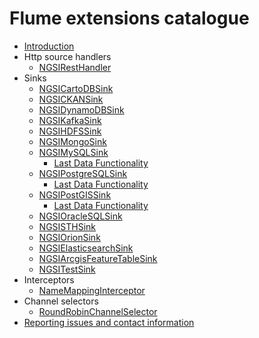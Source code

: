 # Flume extensions catalogue

* [Introduction](./introduction.md)
* Http source handlers
    * [NGSIRestHandler](./ngsi_rest_handler.md)
* Sinks
    * [NGSICartoDBSink](./ngsi_cartodb_sink.md)
    * [NGSICKANSink](./ngsi_ckan_sink.md)
    * [NGSIDynamoDBSink](./ngsi_dynamodb_sink.md)
    * [NGSIKafkaSink](./ngsi_kafka_sink.md)
    * [NGSIHDFSSink](./ngsi_hdfs_sink.md)
    * [NGSIMongoSink](./ngsi_mongo_sink.md)
    * [NGSIMySQLSink](./ngsi_mysql_sink.md)
        * [Last Data Functionality](./last_data_function.md)
    * [NGSIPostgreSQLSink](./ngsi_postgresql_sink.md)
        * [Last Data Functionality](./last_data_function.md)
    * [NGSIPostGISSink](./ngsi_postgis_sink.md)
        * [Last Data Functionality](./last_data_function.md)
    * [NGSIOracleSQLSink](./ngsi_oracle_sink.md)
    * [NGSISTHSink](./ngsi_sth_sink.md)
    * [NGSIOrionSink](./ngsi_orion_sink.md)
    * [NGSIElasticsearchSink](./ngsi_elasticsearch_sink.md)
    * [NGSIArcgisFeatureTableSink](./ngsi_arcgis_featuretable_sink.md)
    * [NGSITestSink](./ngsi_test_sink.md)
* Interceptors
    * [NameMappingInterceptor](./ngsi_name_mappings_interceptor.md)
* Channel selectors
    * [RoundRobinChannelSelector](./round_robin_channel_selector.md)
* [Reporting issues and contact information](./issues_and_contact.md)
